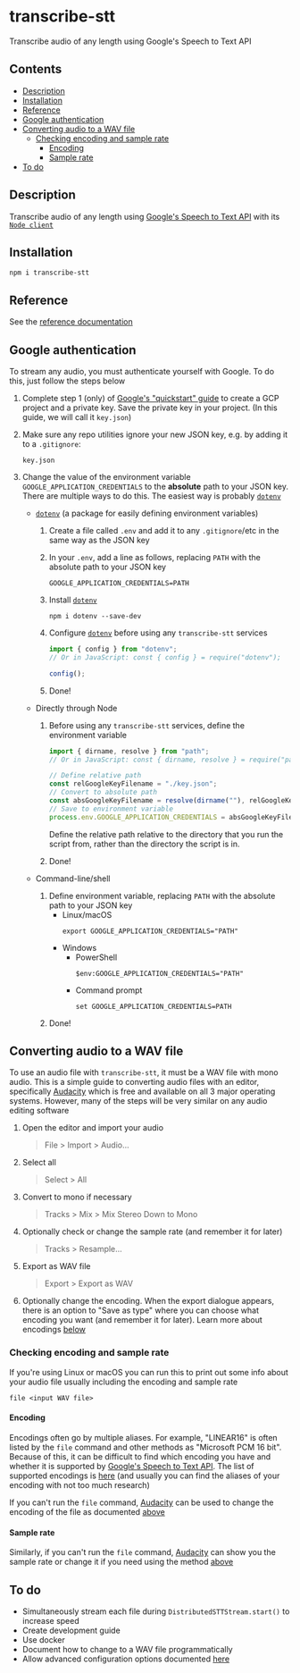 # transcribe-stt

Transcribe audio of any length using Google's Speech to Text API

## Contents

- [Description](#description)
- [Installation](#installation)
- [Reference](#Reference)
- [Google authentication](#google-authentication)
- [Converting audio to a WAV file](#converting-audio-to-a-wav-file)
  - [Checking encoding and sample rate](#checking-encoding-and-sample-rate)
    - [Encoding](#encoding)
    - [Sample rate](#sampler-rate)
- [To do](#to-do)

## Description

Transcribe audio of any length using [Google's Speech to Text API] with its [`Node client`](https://www.npmjs.com/package/@google-cloud/speech)

## Installation

```
npm i transcribe-stt
```

## Reference

See the [reference documentation](https://github.com/EmmaGoodliffe/transcribe-stt/blob/master/docs/md/index.md)

## Google authentication

To stream any audio, you must authenticate yourself with Google. To do this, just follow the steps below

1. Complete step 1 (only) of [Google's "quickstart" guide](https://cloud.google.com/speech-to-text/docs/quickstart-client-libraries#before-you-begin) to create a GCP project and a private key. Save the private key in your project. (In this guide, we will call it `key.json`)
1. Make sure any repo utilities ignore your new JSON key, e.g. by adding it to a `.gitignore`:
   ```
   key.json
   ```
1. Change the value of the environment variable `GOOGLE_APPLICATION_CREDENTIALS` to the **absolute** path to your JSON key. There are multiple ways to do this. The easiest way is probably [`dotenv`]

   - [`dotenv`] (a package for easily defining environment variables)

     1. Create a file called `.env` and add it to any `.gitignore`/etc in the same way as the JSON key
     1. In your `.env`, add a line as follows, replacing `PATH` with the absolute path to your JSON key
        ```
        GOOGLE_APPLICATION_CREDENTIALS=PATH
        ```
     1. Install [`dotenv`]
        ```
        npm i dotenv --save-dev
        ```
     1. Configure [`dotenv`] before using any `transcribe-stt` services

        ```ts
        import { config } from "dotenv";
        // Or in JavaScript: const { config } = require("dotenv");

        config();
        ```

     1. Done!

   - Directly through Node

     1. Before using any `transcribe-stt` services, define the environment variable

        ```ts
        import { dirname, resolve } from "path";
        // Or in JavaScript: const { dirname, resolve } = require("path");

        // Define relative path
        const relGoogleKeyFilename = "./key.json";
        // Convert to absolute path
        const absGoogleKeyFilename = resolve(dirname(""), relGoogleKeyFilename);
        // Save to environment variable
        process.env.GOOGLE_APPLICATION_CREDENTIALS = absGoogleKeyFilename;
        ```

        Define the relative path relative to the directory that you run the script from, rather than the directory the script is in.

     1. Done!

   - Command-line/shell
     1. Define environment variable, replacing `PATH` with the absolute path to your JSON key
        - Linux/macOS
          ```
          export GOOGLE_APPLICATION_CREDENTIALS="PATH"
          ```
        - Windows
          - PowerShell
            ```
            $env:GOOGLE_APPLICATION_CREDENTIALS="PATH"
            ```
          - Command prompt
            ```
            set GOOGLE_APPLICATION_CREDENTIALS=PATH
            ```
     1. Done!

## Converting audio to a WAV file

To use an audio file with `transcribe-stt`, it must be a WAV file with mono audio. This is a simple guide to converting audio files with an editor, specifically [Audacity] which is free and available on all 3 major operating systems. However, many of the steps will be very similar on any audio editing software

1. Open the editor and import your audio
   > File > Import > Audio...
1. Select all
   > Select > All
1. Convert to mono if necessary
   > Tracks > Mix > Mix Stereo Down to Mono
1. Optionally check or change the sample rate (and remember it for later)
   > Tracks > Resample...
1. Export as WAV file
   > Export > Export as WAV
1. Optionally change the encoding. When the export dialogue appears, there is an option to "Save as type" where you can choose what encoding you want (and remember it for later). Learn more about encodings [below](#encoding)

### Checking encoding and sample rate

If you're using Linux or macOS you can run this to print out some info about your audio file usually including the encoding and sample rate

```
file <input WAV file>
```

#### Encoding

Encodings often go by multiple aliases. For example, "LINEAR16" is often listed by the `file` command and other methods as "Microsoft PCM 16 bit". Because of this, it can be difficult to find which encoding you have and whether it is supported by [Google's Speech to Text API]. The list of supported encodings is [here](https://cloud.google.com/speech-to-text/docs/encoding) (and usually you can find the aliases of your encoding with not too much research)

If you can't run the `file` command, [Audacity] can be used to change the encoding of the file as documented [above](#converting-audio-to-a-wav-file)

#### Sample rate

Similarly, if you can't run the `file` command, [Audacity] can show you the sample rate or change it if you need using the method [above](#converting-audio-to-a-wav-file)

## To do

- Simultaneously stream each file during `DistributedSTTStream.start()` to increase speed
- Create development guide
- Use docker
- Document how to change to a WAV file programmatically
- Allow advanced configuration options documented [here](https://cloud.google.com/speech-to-text/docs/reference/rpc/google.cloud.speech.v1#google.cloud.speech.v1.StreamingRecognitionConfig)

[audacity]: https://www.audacityteam.org/
[google's speech to text api]: https://cloud.google.com/speech-to-text/
[`dotenv`]: https://www.npmjs.com/package/dotenv
